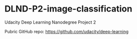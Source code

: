 # DLND-P2-image-classification
Udacity Deep Learning Nanodegree Project 2

Pubric GitHub repo: <https://github.com/udacity/deep-learning>
